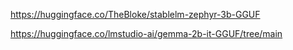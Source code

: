 https://huggingface.co/TheBloke/stablelm-zephyr-3b-GGUF



https://huggingface.co/lmstudio-ai/gemma-2b-it-GGUF/tree/main